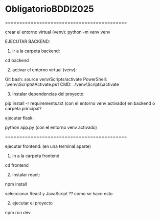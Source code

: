 # ObligatorioBDDI2025

===========================================

crear el entorno virtual (venv):
python -m venv venv

EJECUTAR BACKEND:
1) ir a la carpeta backend:

cd backend

2) activar el entorno virtual (venv): 

Git bash: source venv/Scripts/activate
PowerShell: .\venv\Scripts\Activate.ps1
CMD: ..\venv\Scripts\activate

3) instalar dependencias del proyecto:

pip install -r requirements.txt  (con el entorno venv activado) en backend o carpeta principal?

ejecutar flask:

python app.py (con el entorno venv activado)


===========================================

ejecutar frontend: (en una terminal aparte)

1) in a la carpeta frontend

cd frontend

2) instalar react:

npm install

seleccionar React y JavaScript ?? como se hace esto

2) ejecutar el proyecto

npm run dev
